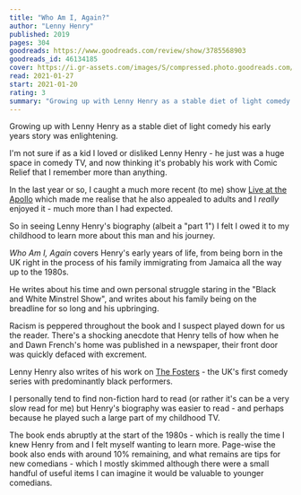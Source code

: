 ```yaml
---
title: "Who Am I, Again?"
author: "Lenny Henry"
published: 2019
pages: 304
goodreads: https://www.goodreads.com/review/show/3785568903
goodreads_id: 46134185
cover: https://i.gr-assets.com/images/S/compressed.photo.goodreads.com/books/1577539796l/46134185._SY475_.jpg
read: 2021-01-27
start: 2021-01-20
rating: 3
summary: "Growing up with Lenny Henry as a stable diet of light comedy his early years story was enlightening."
---
```


Growing up with Lenny Henry as a stable diet of light comedy his early years story was enlightening.

I'm not sure if as a kid I loved or disliked Lenny Henry - he just was a huge space in comedy TV, and now thinking it's probably his work with Comic Relief that I remember more than anything.

In the last year or so, I caught a much more recent (to me) show [Live at the Apollo](https://www.bbc.co.uk/programmes/p00d1swv) which made me realise that he also appealed to adults and I _really_ enjoyed it - much more than I had expected.

So in seeing Lenny Henry's biography (albeit a "part 1") I felt I owed it to my childhood to learn more about this man and his journey.

_Who Am I, Again_ covers Henry's early years of life, from being born in the UK right in the process of his family immigrating from Jamaica all the way up to the 1980s.

He writes about his time and own personal struggle staring in the "Black and White Minstrel Show", and writes about his family being on the breadline for so long and his upbringing.

Racism is peppered throughout the book and I suspect played down for us the reader. There's a shocking anecdote that Henry tells of how when he and Dawn French's home was published in a newspaper, their front door was quickly defaced with excrement.

Lenny Henry also writes of his work on [The Fosters](https://en.m.wikipedia.org/wiki/The_Fosters_(British_TV_series)) - the UK's first comedy series with predominantly black performers.

I personally tend to find non-fiction hard to read (or rather it's can be a very slow read for me) but Henry's biography was easier to read - and perhaps because he played such a large part of my childhood TV.

The book ends abruptly at the start of the 1980s - which is really the time I knew Henry from and I felt myself wanting to learn more. Page-wise the book also ends with around 10% remaining, and what remains are tips for new comedians - which I mostly skimmed although there were a small handful of useful items I can imagine it would be valuable to younger comedians.
